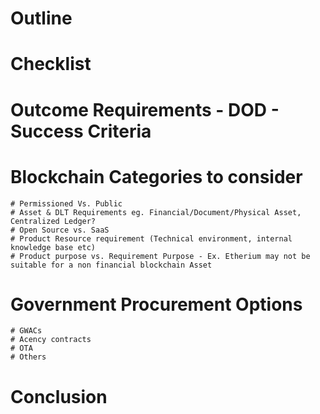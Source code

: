 # Outline

  # Checklist

  # Outcome Requirements - DOD - Success Criteria

  # Blockchain Categories to consider
    # Permissioned Vs. Public
    # Asset & DLT Requirements eg. Financial/Document/Physical Asset, Centralized Ledger?
    # Open Source vs. SaaS
    # Product Resource requirement (Technical environment, internal knowledge base etc)
    # Product purpose vs. Requirement Purpose - Ex. Etherium may not be suitable for a non financial blockchain Asset
    
  # Government Procurement Options
    # GWACs
    # Acency contracts
    # OTA
    # Others
    
  # Conclusion
